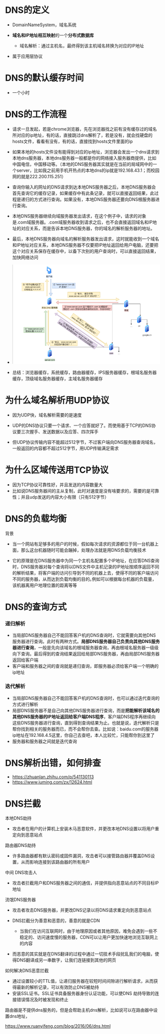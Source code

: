 # DNS的定义

- DomainNameSystem，域名系统
- **域名和IP地址相互映射**的一个**分布式数据库**
  - 域名解析：通过主机名，最终得到该主机域名转换为对应的IP地址

- 属于应用层协议





# DNS的默认缓存时间

- 一个小时





# DNS的工作流程

- 请求一旦发起，若是chrome浏览器，先在浏览器找之前有没有缓存过的域名所对应的ip地址，有的话，直接跳过dns解析了，若是没有，就会找硬盘的hosts文件，看看有没有，有的话，直接找到hosts文件里面的ip
- 如果本地的hosts文件没有能得到对应的ip地址，浏览器会发出一个dns请求到本地dns服务器，本地dns服务器一般都是你的网络接入服务器商提供，比如中国电信，中国移动等。（本地的DNS服务器其实就是在当前的局域网中的一个server，比如我之前用手机开热点的本地dns的ip就是192.168.43.1；而校园网的就是222.200.115.251）
- 查询你输入的网址的DNS请求到达本地DNS服务器之后，本地DNS服务器会首先查询它的缓存记录，如果缓存中有此条记录，就可以直接返回结果，此过程是递归的方式进行查询。如果没有，本地DNS服务器还要向DNS根服务器进行查询。
- 本地DNS服务器继续向域服务器发出请求，在这个例子中，请求的对象是.com域服务器。.com域服务器收到请求之后，也不会直接返回域名和IP地址的对应关系，而是告诉本地DNS服务器，你的域名的解析服务器的地址。
- 最后，本地DNS服务器向域名的解析服务器发出请求，这时就能收到一个域名和IP地址对应关系，本地DNS服务器不仅要把IP地址返回给用户电脑，还要把这个对应关系保存在缓存中，以备下次别的用户查询时，可以直接返回结果，加快网络访问





- <img src="image/域名解析的工作流程.png" style="zoom: 200%;" />



- 总结：浏览器缓存，系统缓存，路由器缓存，IPS服务器缓存，根域名服务器缓存，顶级域名服务器缓存，主域名服务器缓存







# 为什么域名解析用UDP协议

- 因为UDP快，域名解析需要的是速度

- UDP的DNS协议只要一个请求、一个应答就好了。而使用基于TCP的DNS协议要三次握手、发送数据以及应答、四次挥手
- 但UDP协议传输内容不能超过512字节，不过客户端向DNS服务器查询域名，一般返回的内容都不超过512字节，用UDP传输满足需求







# 为什么区域传送用TCP协议

- 因为TCP协议可靠性好，并且发送的内容数量大
- 比如说DNS服务器间的主从复制，此时对速度是没有啥要求的，需要的是可靠性；并且udp发送的内容大小有限（只有512字节）







# DNS的负载均衡

背景

- 当一个网站有足够多的用户的时候，假如每次请求的资源都位于同一台机器上面，那么这台机器随时可能会蹦掉，处理办法就是用DNS负载均衡技术



- 它的原理是在DNS服务器中为同一个主机名配置多个IP地址，在应答DNS查询时，DNS服务器对每个查询将以DNS文件中主机记录的IP地址按顺序返回不同的解析结果，将客户端的访问引导到不同的机器上去，使得不同的客户端访问不同的服务器，从而达到负载均衡的目的｡例如可以根据每台机器的负载量，该机器离用户地理位置的距离等等







# DNS的查询方式

### 递归解析

- 当局部DNS服务器自己不能回答客户机的DNS查询时，它就需要向其他DNS服务器进行查询。此时有两种方式。**局部DNS服务器自己负责向其他DNS服务器进行查询**，一般是先向该域名的根域服务器查询，再由根域名服务器一级级向下查询。最后得到的查询结果返回给局部DNS服务器，再由局部DNS服务器返回给客户端
- 客户端和服务器之间的查询就是递归查询，即服务器必须给客户端一个明确的ip地址



### 迭代解析

- 当局部DNS服务器自己不能回答客户机的DNS查询时，也可以通过迭代查询的方式进行解析
- 局部DNS服务器不是自己向其他DNS服务器进行查询，而是**把能解析该域名的其他DNS服务器的IP地址返回给客户端DNS程序**，客户端DNS程序再继续向这些DNS服务器进行查询，直到得到查询结果为止。也就是说，迭代解析只是帮你找到相关的服务器而已，而不会帮你去查。比如说：baidu.com的服务器ip地址在192.168.4.5这里，你自己去查吧，本人比较忙，只能帮你到这里了
- 服务器和服务器之间就是迭代查询





# DNS解析出错，如何排查

- https://zhuanlan.zhihu.com/p/541130113
- https://www.juming.com/zx/12624.html





# DNS拦截

本地DNS劫持

- 攻击者在用户的计算机上安装木马恶意软件，并更改本地DNS设置以将用户重定向到恶意站点



路由器DNS劫持

- 许多路由器都有默认密码或固件漏洞，攻击者可以接管路由器并覆盖DNS设置，从而影响连接到该路由器的所有用户



中间 DNS攻击人

- 攻击者拦截用户和DNS服务器之间的通信，并提供指向恶意站点的不同目标IP地址



流氓DNS服务器

- 攻击者攻击DNS服务器，并更改DNS记录以将DNS请求重定向到恶意站点



- DNS拦截分为善意和恶意的，善意的就是CDN
  - 当我们在访问互联网时，由于地理原因或者其他原因，难免会遇到一些不稳定的、访问速度慢的服务器，CDN可以让用户更加快速地浏览互联网上的内容
- 而恶意的其实就是在DNS翻译的过程中通过一切技术手段扰乱我们的电脑，使得DNS翻译成另一串数字，让我们连链接到其他的网页



如何解决DNS恶意拦截

- 通过设置较小的TTL值，让递归服务器在较短时间间隙进行解析请求，从而获得最新的解析记录，可以有效防止DNS被劫持
- 安装SSL证书。SSL证书具备服务器身份认证功能，可以使DNS 劫持导致的连接错误情况及时被发现和终止





路由器是不提供dns服务的，但是会帮助主机dns解析，比如说可以在路由器中设置dns地址，





https://www.ruanyifeng.com/blog/2016/06/dns.html
